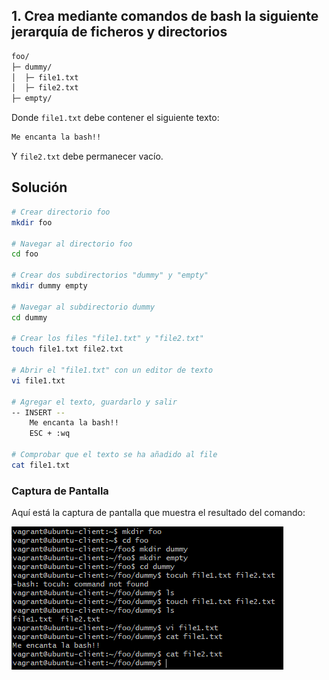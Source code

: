 ## 1. Crea mediante comandos de bash la siguiente jerarquía de ficheros y directorios

```bash
foo/
├─ dummy/
│  ├─ file1.txt
│  ├─ file2.txt
├─ empty/
```

Donde `file1.txt` debe contener el siguiente texto:

```bash
Me encanta la bash!!
```

Y `file2.txt` debe permanecer vacío.

## Solución

```bash
# Crear directorio foo
mkdir foo

# Navegar al directorio foo
cd foo

# Crear dos subdirectorios "dummy" y "empty"
mkdir dummy empty

# Navegar al subdirectorio dummy
cd dummy

# Crear los files "file1.txt" y "file2.txt"
touch file1.txt file2.txt

# Abrir el "file1.txt" con un editor de texto
vi file1.txt

# Agregar el texto, guardarlo y salir
-- INSERT --
    Me encanta la bash!!
    ESC + :wq

# Comprobar que el texto se ha añadido al file
cat file1.txt
```

### Captura de Pantalla

Aquí está la captura de pantalla que muestra el resultado del comando:

![Captura de pantalla de la terminal](images/ejercicio_1.png)
